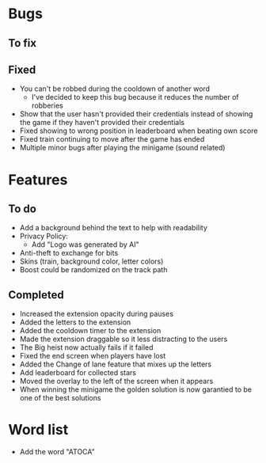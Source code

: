 # Bugs
## To fix

## Fixed
- You can't be robbed during the cooldown of another word
    - I've decided to keep this bug because it reduces the number of robberies
- Show that the user hasn't provided their credentials instead of showing the game if they haven't provided their credentials
- Fixed showing to wrong position in leaderboard when beating own score
- Fixed train continuing to move after the game has ended
- Multiple minor bugs after playing the minigame (sound related)

# Features
## To do
- Add a background behind the text to help with readability
- Privacy Policy:
    - Add "Logo was generated by AI"
- Anti-theft to exchange for bits
- Skins (train, background color, letter colors)
- Boost could be randomized on the track path

## Completed
- Increased the extension opacity during pauses
- Added the letters to the extension
- Added the cooldown timer to the extension
- Made the extension draggable so it less distracting to the users
- The Big heist now actually fails if it failed
- Fixed the end screen when players have lost
- Added the Change of lane feature that mixes up the letters
- Add leaderboard for collected stars
- Moved the overlay to the left of the screen when it appears
- When winning the minigame the golden solution is now garantied to be one of the best solutions

# Word list
- Add the word "ATOCA"
